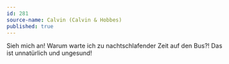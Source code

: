 ```yaml
---
id: 281
source-name: Calvin (Calvin & Hobbes)
published: true
---
```


<p>Sieh mich an! Warum warte ich zu nachtschlafender Zeit auf den Bus?! Das ist unnatürlich und ungesund!</p>



